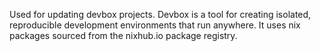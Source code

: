 Used for updating devbox projects.
Devbox is a tool for creating isolated, reproducible development environments that run anywhere.
It uses nix packages sourced from the nixhub.io package registry.
